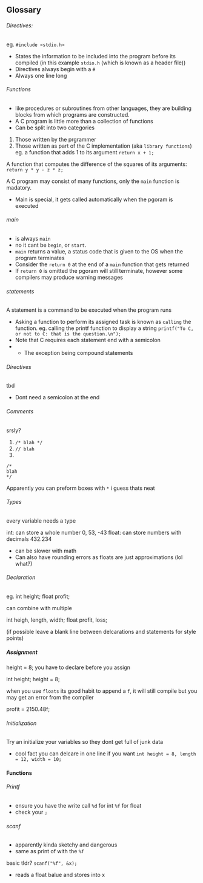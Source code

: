 ## Glossary

###### Directives: 
eg.
`#include <stdio.h>`
- States the information to be included into the program before its compiled (in this example `stdio.h` (which is known as a header file))
- Directives always begin with a `#`
- Always one line long

###### Functions
- like procedures or subroutines from other languages, they are building blocks from which programs are constructed. 
- A C program is little more than a collection of functions
- Can be split into two categories
1. Those written by the prgrammer
2. Those written as part of the C implementation (aka `library functions`)
eg. a function that adds 1 to its argument
`return x + 1;`

A function that computes the difference of the squares of its arguments:
`return y * y - z * z;`

A C program may consist of many functions, only the `main` function is madatory.
- Main is special, it gets called automatically when the pgoram is executed

###### main
- is always `main`
- no it cant be `begin`, or `start`.
- `main` returns a value, a status code that is given to the OS when the program terminates
- Consider the `return 0` at the end of a `main` function that gets returned
- If `return 0` is omitted the pgoram will still terminate, however some compilers may produce warning messages

###### statements
A statement is a command to be executed when the program runs
- Asking a function to perform its assigned task is known as `calling` the function.
eg. calling the printf function to display a string
`printf("To C, or not to C: that is the question.\n");`
- Note that C requires each statement end with a semicolon
- - The exception being compound statements

###### Directives
tbd
- Dont need a semicolon at the end

###### Comments
srsly?
1. `/* blah */`
2. `// blah`
3.
```
/* 
blah 
*/
```

Apparently you can preform boxes with `*` i guess thats neat

###### Types
every variable needs a type

int: can store a whole number 0, 53, -43
float: can store numbers with decimals 432.234
- can be slower with math
- Can also have rounding errors as floats are just approximations (lol what?) 

###### Declaration
eg.
int height;
float profit;

can combine with multiple 

int heigh, length, width;
float profit, loss;

(if possible leave a blank line between delcarations and statements for style points)

##### Assignment
height = 8;
you have to declare before you assign

int height;
height = 8;

when you use `floats` its good habit to append a `f`, it will still compile but you may get an error from the compiler

profit = 2150.48f;

###### Initialization
Try an initialize your variables so they dont get full of junk data
- cool fact you can delcare in one line if you want
`int height = 8, length = 12, width = 10;`


#### Functions

###### Printf
- ensure you have the write call `%d` for int `%f` for float
- check your `;`

###### scanf
- apparently kinda sketchy and dangerous
- same as print of with the `%f`

basic tldr? `scanf("%f", &x);` 
- reads a float balue and stores into x


